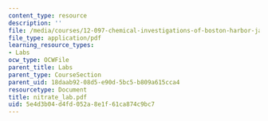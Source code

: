 ```yaml
---
content_type: resource
description: ''
file: /media/courses/12-097-chemical-investigations-of-boston-harbor-january-iap-2006/5e4d3b04d4fd052a8e1f61ca874c9bc7_nitrate_lab.pdf
file_type: application/pdf
learning_resource_types:
- Labs
ocw_type: OCWFile
parent_title: Labs
parent_type: CourseSection
parent_uid: 18daab92-08d5-e90d-5bc5-b809a615cca4
resourcetype: Document
title: nitrate_lab.pdf
uid: 5e4d3b04-d4fd-052a-8e1f-61ca874c9bc7
---
```

